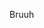 Bruuh

<!---
JCZajeq/JCZajeq is a ✨ special ✨ repository because its `README.md` (this file) appears on your GitHub profile.
You can click the Preview link to take a look at your changes.
--->
